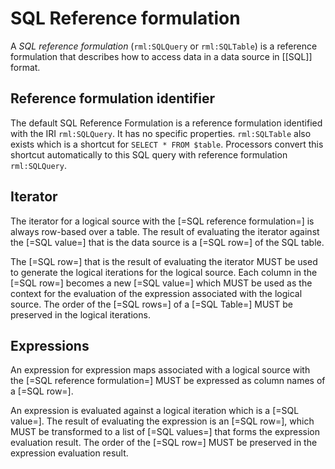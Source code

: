 # SQL Reference formulation

A <dfn>SQL reference formulation</dfn> (`rml:SQLQuery` or `rml:SQLTable`) is a <a data-cite="RML-Core#dfn-reference-formulation">reference formulation</a> that describes how to access data in a <a data-cite="RML-Core#dfn-data-source">data source</a> in [[SQL]] format.

## Reference formulation identifier

The default SQL Reference Formulation is a <a data-cite="RML-Core#dfn-reference-formulation">reference formulation</a> identified with the IRI `rml:SQLQuery`. It has no specific properties.
`rml:SQLTable` also exists which is a shortcut for `SELECT * FROM $table`. Processors convert this shortcut automatically to this SQL query with reference formulation `rml:SQLQuery`.

## Iterator

The <a data-cite="RML-Core#dfn-iterator">iterator</a> for a <a data-cite="RML-Core#dfn-logical-source">logical source</a> with the [=SQL reference formulation=] is always row-based over a table.
The result of evaluating the <a data-cite="RML-Core#dfn-iterator">iterator</a> against the [=SQL value=] that is the <a data-cite="RML-Core#dfn-data-source">data source</a> is a [=SQL row=] of the SQL table.

The [=SQL row=] that is the result of evaluating the <a data-cite="RML-Core#dfn-iterator">iterator</a> MUST be used to generate the <a data-cite="RML-Core#dfn-logical-iteration">logical iterations</a> for the <a data-cite="RML-Core#dfn-logical-source">logical source</a>. Each column in the [=SQL row=] becomes a new [=SQL value=] which MUST be used as the context for the evaluation of the <a data-cite="RML-Core#dfn-expression">expression</a> associated with the <a data-cite="RML-Core#dfn-logical-source">logical source</a>. The order of the [=SQL rows=] of a [=SQL Table=] MUST be preserved in the logical iterations.

## Expressions

An <a data-cite="RML-Core#dfn-expression">expression</a> for <a data-cite="RML-Core#dfn-expression-map">expression maps</a> associated with a <a data-cite="RML-Core#dfn-logical-source">logical source</a> with the [=SQL reference formulation=] MUST be expressed as column names of a [=SQL row=].

An <a data-cite="RML-Core#dfn-expression">expression</a> is evaluated against a <a data-cite="RML-Core#dfn-logical-iteration">logical iteration</a> which is a [=SQL value=].
The result of evaluating the <a data-cite="RML-Core#dfn-expression">expression</a> is an [=SQL row=], which MUST be transformed to a list of [=SQL values=] that forms the <a data-cite="RML-Core#dfn-expression-evaluation-result">expression evaluation result</a>. The order of the [=SQL row=] MUST be preserved in the <a data-cite="RML-Core#dfn-expression-evaluation-result">expression evaluation result</a>.
